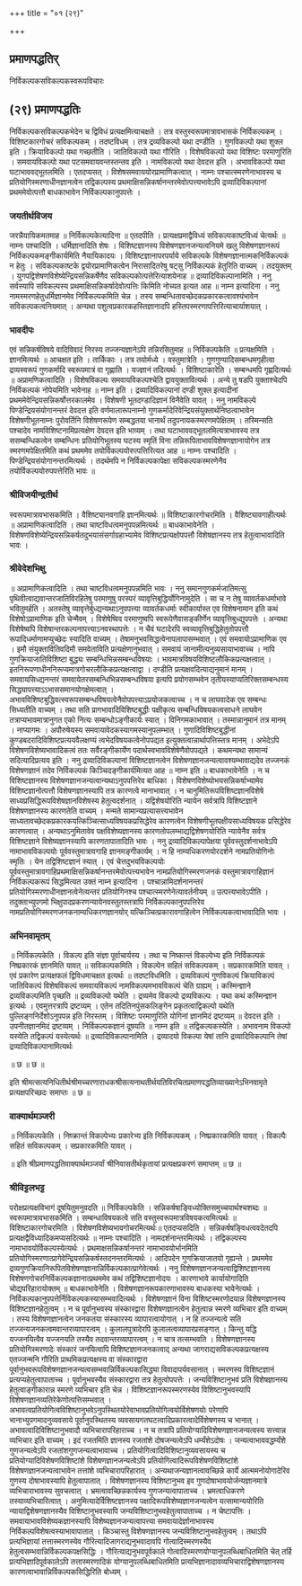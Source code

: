 +++
title = "०१ (२९)"

+++


## प्रमाणपद्धतिर्

निर्विकल्पकसविकल्पकस्वरूपविचारः

## (२९) **प्रमाणपद्धतिः**

निर्विकल्पकसविकल्पकभेदेन च द्विविधं प्रत्यक्षमित्याचक्षते । तत्र वस्तुस्वरूपमात्रावभासकं निर्विकल्पकम् । विशिष्टकारगोचरं सविकल्पकम् । तदष्टविधम् । तत्र द्रव्यविकल्पो यथा दण्डीति । गुणविकल्पो यथा शुक्ल इति । क्रियाविकल्पो यथा गच्छतीति । जातिविकल्पो यथा गौरिति । विशेषविकल्पो यथा विशिष्टः परमाणुरिति । समवायविकल्पो यथा पटसमवायवन्तस्तन्तव इति । नामविकल्पो यथा देवदत्त इति । अभावविकल्पो यथा घटाभाववद्भूतलमिति । एतदप्यसत् । विशेषसमवाययोरप्रामाणिकत्वात् । नाम्नः पश्चात्स्मरणेनाभावस्य च प्रतियोगिस्मरणाधीनज्ञानत्वेन तद्विकल्पस्य प्रथमाक्षिसन्निकर्षानन्तरमेवोत्पत्त्यभावेऽपि द्रव्यादिविकल्पानां प्रथममेवोत्पत्तौ बाधकाभावेन निर्विकल्पकानुपपत्तेः ।

### **जयतीर्थविजय**

जरन्नैयायिकमतमाह ॥ निर्विकल्पकेत्यादिना ॥ एतदपीति । प्रत्यक्षप्रमाद्वैविध्यं सविकल्पकाष्टविध्यं चेत्यर्थः ॥ नाम्नः पश्चादिति । धर्मिज्ञानादिति शेषः । विशिष्टज्ञानस्य विशेषणज्ञानजन्यत्वनियमे खलु विशेषणज्ञानरूपं निर्विकल्पकमङ्गीकार्यमिति नैयायिकादयः । विशिष्टज्ञानापरपर्याये सविकल्पके विशेषणज्ञानात्मकनिर्विकल्पकं न हेतुः । सविकल्पकाष्टके द्वयोरप्रामाणिकत्वेन निरासादितरेषु षट्सु निर्विकल्पकं हेतुरिति वाच्यम् । तदयुक्तम् । युगपद्विशेषणविशेष्येन्द्रियसन्निकर्षेणैव सविकल्पकोत्पत्तेरित्याशयेनाह ॥ द्रव्यादिविकल्पानामिति । ननु सर्वस्यापि सविकल्पस्य प्रथमाक्षिसन्निकर्षादेवोत्पत्तिः किमिति नोच्यत इत्यत आह ॥ नाम्न इत्यादिना । ननु नामस्मरणहेतुधर्मिज्ञानमेव निर्विकल्पकमिति चेन्न । तस्य सम्बन्धितावच्छेदकप्रकारकत्वावश्यंभावेन सविकल्पकत्वनियमात् । अन्यथा पशुत्वप्रकारकहस्तिज्ञानादपि हस्तिपस्मरणापत्तिरित्याचार्याशयात् ।

### **भावदीपः**

एवं सन्निकर्षविषये वादिविवादं निरस्य तज्जन्यज्ञानेऽपि तन्निरसितुमाह ॥ निर्विकल्पकेति ॥ प्रत्यक्षमिति । ज्ञानमित्यर्थः ॥ आचक्षत इति । तार्किकाः । तत्र तयोर्मध्ये । वस्तुमात्रेति । गुणगुण्यादिसम्बन्धमगृहीत्वा द्रव्यस्वरूपं गुणकर्मादि स्वरूपमात्रं वा गृह्णाति । यज्ज्ञानं तदित्यर्थः । विशिष्टाकारेति । सम्बन्धमपि गृह्णदित्यर्थः ॥ अप्रामणिकत्वादिति । विशेषविकल्पः समवायविकल्पश्चेति द्वावयुक्तावित्यर्थः । अन्ये तु षडपि युक्ताश्चेदपि निर्विकल्पकं नोपेयमिति भावेनाह ॥ नाम्न इति । द्रव्यादिविकल्पानां दण्डी शुक्ल इत्यादीनां प्रथममेवेन्द्रियसन्निकर्षोत्तरकालमेव । विशेषणी भूतदण्डादिज्ञानं विनैवेति यावत् । ननु नामविकल्पे पिण्डेन्द्रियसंयोगानन्तरं देवदत्त इति वर्णमालारूपनाम्नो गुणकर्मादेरिवेन्द्रियसंयुक्तार्थनिष्ठत्वाभावेन विशेषणीभूतनाम्नः पुरोवर्तिनि विशेषणरूपेण सम्बद्धतया भानार्थं तदुपनायकस्मरणमपेक्षितम् । तस्मिन्सति पश्चादेव नामविशिष्टनामिप्रत्यक्षेण देवदत्त इति भाव्यम् । तथा घटाभाववद्भूतलमित्यत्राभावस्य तत्र ससम्बन्धिकत्वेन सम्बन्धिनः प्रतियोगिभूतस्य घटस्य स्मृतिं विना तन्निरूपिताभावविशेषणज्ञानायोगेन तत्र स्मरणमपेक्षितमिति कथं प्रथममेव तयोर्विकल्पयोरुत्पत्तिरित्यत आह ॥ नाम्नः पश्चादिति । पिण्डेन्द्रियसंयोगानन्तरमित्यर्थः । तदर्थमपि न निर्विकल्पकापेक्षा सविकल्पकस्मरणेनैव तयोर्विकल्पयोरुपपत्तेरिति भावः ॥

### **श्रीविजयीन्द्रतीर्थ**

स्वरूपमात्रावभासकमिति । वैशिष्ट्यानवगाहि ज्ञानमित्यर्थः ॥ विशिष्टाकारगोचरमिति । वैशिष्ट्यावगाहीत्यर्थः ॥ अप्रामाणिकत्वादिति । तथा चाष्टविधत्वमनुपपन्नमित्यर्थः ॥ बाधकाभावेनेति । विशेषणविशेष्येन्द्रियसन्निकर्षतदुभयासंसर्गाग्रहाभ्यामेव विशिष्टप्रत्यक्षोपपत्तौ विशेषज्ञानस्य तत्र हेतुत्वाभावादिति भावः ।

### **श्रीवेदेशभिक्षु**

॥ अप्रामाणिकत्वादिति । तथा चाष्टविधत्वमनुपपन्नमिति भावः । ननु समानगुणकर्मजातिमत्सु पृथिवीत्वाद्यवान्तरजातिविरहितेषु परमाणुषु परस्परं व्यावृत्तिबुद्धिर्योगिनामुदेति । सा च न तेषु व्यावर्तकधर्माभावे भवितुमर्हति । अतस्तेषु व्यावृत्तेर्बुध्द्यन्यथाऽनुपपत्त्या व्यावर्तकधर्माः स्वीकार्यास्त एव विशेषनामान इति कथं विशेषोऽप्रामाणिक इति चेन्मैवम् । विशेषेष्विव परमाणुष्वपि स्वरूपेणैवासङ्कीर्णेन व्यावृत्तिबुध्द्युपपत्तेः । अन्यथा विशेषेष्वपि विशेषान्तरकल्पनापत्त्याऽनवस्थापत्तेः । न चैवं घटादेरपि स्वव्यावृत्तिबुद्धिहेतुतोपपत्तौ रूपादिधर्माणामप्युच्छेदः स्यादिति वाच्यम् । तेषामनुभवसिद्धत्वेनापलापासम्भवात् । एवं समवायोऽप्रामाणिक एव । इमौ संयुक्तावितिवदिमौ समवेताविति प्रत्यक्षेणानुभवात् । समवायं जानामीत्यनुव्यसायाभावाच्च । नापि गुणक्रियाजातिविशिष्टा बुद्ध्यः सम्बन्धिभिन्नसम्बन्धविषयाः । भावमात्रविषयविशिष्टलौकिकप्रत्यक्षत्वात् । इतनिरूपणाधीननिरूप्यमात्रगोचरलौकिकप्रत्यक्षत्वाद्वा । दण्डीति प्रत्यक्षवदित्याद्यनुमानं मानम् । समवायसिध्द्यनन्तरं समवायेतरसम्बन्धिभिन्नसम्बन्धविषया इत्यपि प्रयोगसम्भवेन तृतीयस्याप्यतिरिक्तसम्बन्धस्य सिद्ध्यापत्त्याऽऽभाससमानयोगक्षेमत्वात् । अभावविशिष्टबुद्धिवत्स्वरूपसम्बन्धविषयत्वेनैवोपपत्त्याऽप्रयोजकत्वाच्च । न च लाघवादेक एव सम्बन्धः सिध्यतीति वाच्यम् । तथा सति प्रागभावादिविशिष्टबुद्धीः पक्षीकृत्य सम्बन्धिविषयकत्वसाधने लाघवेन तत्राप्यभावमात्रानुगत एको नित्यः सम्बन्धोऽङ्गीकार्यः स्यात् । विनिगमकाभावात् । तस्मान्नानुमानं तत्र मानम् । नाप्यागमः । अपौरुषेयस्य समवायावेदकस्यागमस्यानुपलम्भात् । गुणादिविशिष्टबुद्धीनां कुण्डबदरादिविशिष्टप्रत्ययवैलक्षण्यं त्वभेदविषयकत्वेनोपपद्यत इत्युक्तत्वान्नार्थापत्तिस्तत्र मानम् । अभेदेऽपि विशेषणविशेष्यभावादिकत्वं ततः सर्वैरङ्गीकार्येण पदार्थस्वभावविशेषेणैवोपपद्यते । कथमन्यथा सामान्यं सदित्यादिप्रत्यय इति । ननु द्रव्यादिविकल्पानां विशिष्टज्ञानत्वेन विशेषणज्ञानजन्यत्वावश्यम्भावाद्यदेव तज्जनकं विशेषणज्ञानं तदेव निर्विकल्पकं किञ्चिदङ्गीकार्यमित्यत आह ॥ नाम्न इति ॥ बाधकाभावेनेति । न च विशिष्टज्ञानस्य विशेषणज्ञानजन्यत्वान्यथाऽनुपपत्तिरेव बाधिका । विशेषणविशेष्योभयसन्निकर्षाभ्यामेव विशिष्टज्ञानोत्पत्तौ विशेषणज्ञानस्यापि तत्र कारणत्वे मानाभावात् । न चानुमितिरूपविशिष्टज्ञानविशेषे साध्यप्रसिद्धिरूपविशेषज्ञानविशेषस्य हेतुत्वदर्शनात् । यद्विशेषयोरिति न्यायेन सर्वत्रापि विशिष्टज्ञाने विशेषणज्ञानस्य कारणतेति वाच्यम् । मन्मते सामान्यप्रत्यासत्त्यभावेन साध्यतावच्छेदकप्रकारकयत्किञ्चित्साध्यविषयकप्रसिद्धेरेव कारणत्वेन विशेषणीभूतपक्षीयसाध्यविषयक प्रसिद्धेरेव कारणत्वात् । अन्यथाऽनुमितावेव पक्षविशेष्यज्ञानस्य कारणतोपलम्भाद्यद्विशेषणयोरिति न्यायेनैव सर्वत्र विशिष्टज्ञाने विशेष्यज्ञानस्यापि कारणतापातादिति भावः । ननु द्रव्यादिविकल्पापेक्षया पूर्ववस्तुदर्शनाभावेऽपि नामाभावविकल्पयोः पूर्ववस्तुमात्रावगाहि ज्ञानमङ्गीकार्यम् । न हि नाम्यधिकरणयोरदर्शने नामप्रतियोगिनोः स्मृतिः । येन तद्विशिष्टज्ञानं स्यात् । एवं चेत्तदुभयविकल्पयोः पूर्ववस्तुमात्रावगाहिप्रथमाक्षिसन्निकर्षानन्तरमेवोत्पत्त्यभावेन नामप्रतियोगिस्मरणजनकं वस्तुमात्रावगाहिज्ञानं निर्विकल्पकरूपं सिद्धमित्यत उक्तं नाम्न इत्यादिना । पश्चान्नामिदर्शनानन्तरं प्रतियोगिस्मरणाधीनज्ञानत्वेनेत्यन्तरं प्रतियोगिनश्च पश्चात्स्मरणेनेत्यावर्तनीयम् ॥ उत्पत्त्यभावेऽपीति । तदुक्ताभ्युपगमो भिक्षुपादप्रकरणन्यायेनवस्तुतस्तत्रापि निर्विकल्पकानुपपत्तिरेव नामप्रतियोगिस्मरणजनकनाम्यधिकरणज्ञानयोर् यत्किञ्चित्प्रकारावगाहित्वेन निर्विकल्पकत्वाभावादिति भावः ।

### **अभिनवामृतम्**

॥ निर्विकल्पकेति । विकल्प इति संज्ञा पूर्वाचार्यस्य । तथा च निष्कान्तं विकल्पेभ्य इति निर्विकल्पकं निष्प्रकारकं ज्ञानमिति यावत् ॥ सविकल्पकमिति । विकल्पेन सहितं सविकल्पकम् । सप्रकारकमिति यावत् । एवं प्रकारेण प्रत्यक्षफलं द्विविधमाचक्षत इत्यर्थः ॥ तदष्टविधमिति । द्रव्यविकल्पं गुणविकल्पं क्रियाविकल्पं जातिविकल्पं विशेषविकल्पं समवायविकल्पं नामविकल्पमभावविकल्पं चेति ग्राह्यम् । कस्मिन्ज्ञाने द्रव्यविकल्पमिति पृच्छति ॥ द्रव्यविकल्पो यथेति । द्रव्यमेव विकल्पो द्रव्यविकल्पः । यथा कथं कस्मिन्ज्ञान इत्यर्थः । एवमुत्तरत्रापि द्रष्टव्यम् । एतेन तदितिनपुंसकलिङ्गेन प्रकृतत्वाद्विकल्पो यथेति पुल्लिङ्गनिर्देशोऽनुपपन्न इति निरस्तम् । विशिष्टः परमाणुरिति योगिनां ज्ञानमिदं द्रष्टव्यम् ॥ देवदत्त इति । उपनीतज्ञानमिदं द्रष्टव्यम् । निर्विकल्पकज्ञानं दूषयति ॥ नाम्न इति ॥ तद्विकल्पकस्येति । अभावनाम विकल्पो यस्येति तद्विकल्पं यस्येत्यर्थः ॥ द्रव्यादिविकल्पानामिति । द्रव्यादयो विकल्पा येषां तानि द्रव्यादिविकल्पानि तेषां द्रव्यादिविकल्पानामित्यर्थः

॥ छ ॥ छ ॥

इति श्रीमत्सत्यनिधितीर्थश्रीमच्चरणाराधकश्रीसत्यनाथतीर्थयतिविरचितप्रमाणपद्धतिव्याख्यानेऽभिनवामृते प्रत्यक्षपरिच्छदः समाप्तः ॥ छ ॥

### **वाक्यार्थमञ्जरी**

॥ निर्विकल्पकेति । निष्क्रान्तं विकल्पेभ्यः प्रकारेभ्य इति निर्विकल्पकम् । निष्प्रकारकमिति यावत् । विकल्पैः सहितं सविकल्पकम् । सप्रकारकमिति यावत् ।

॥ इति श्रीप्रमाणपद्धतिवाक्यार्थमञ्जर्यां श्रीनिवासतीर्थकृतायां प्रत्यक्षप्रकरणं समाप्तम् ॥ छ ॥

### **श्रीविट्टलभट्ट**

परोक्षप्रत्यक्षविभागं दूषयितुमनुवदति ॥ निर्विकल्पकेति । सन्निकर्षषाङ्विध्योक्तिसमुच्चयार्थश्चशब्दः ॥ स्वरूपमात्रावभासकमिति । सम्बन्धाविषयकत्वे सति वस्तुस्वरूपमात्रविषयकत्वमित्यर्थः ॥ विशिष्टाकारगोचरमिति । विशेषणविशेष्यभावगोचरमित्यर्थः॥ एतदप्यसदिति । सन्निकर्षषङ्विधत्ववदेतदपि प्रत्यक्षद्वैविध्यादिकमप्यसदित्यर्थः ॥ नाम्नः पश्चादिति । नामदर्शनान्तरमित्यर्थः । तद्विकल्पस्य नामाभावयोर्विकल्पस्येत्यर्थः । प्रथमाक्षसन्निकर्षानन्तरं नामाभावयोर्भानमिति प्रतियोगिस्मरणात्प्रागेवेन्द्रियसन्निकर्षस्तदनन्तरमित्यर्थः । आदिपदेन गुणक्रियाजातयो गृह्यन्ते । प्रथममेव द्रव्यगुणक्रियानिरूपितविशेषणज्ञानान्निर्विकल्पकात्प्रागेवेत्यर्थः । ननु विशेषणज्ञानजन्यत्वाद्विशिष्टज्ञानस्य विशेषणगोचरनिर्विकल्पकज्ञानात्प्रथममेव कथं तद्विशिष्टज्ञानोदयः । कारणाभावे कार्यायोगादिति चोद्यपरिहारायोक्तम् ॥ बाधकाभावेनेति । विशेषणज्ञानरूपकारणाभावस्य बाधकस्या भावेनेत्यर्थः । निर्विकल्पकानुपपत्तेर्निविकल्पकस्यासम्भवादित्यर्थः । विशेषणज्ञानं विना विशिष्टस्मरणोदयान्न विशेषणज्ञानस्य विशिष्टज्ञानहेतुत्वम् । न च पूर्वानुभवस्य संस्कारद्वारा विशेषणज्ञानत्वेन हेतुत्वान्न स्मरणे व्यभिचार इति वाच्यम् । तस्य विशेषणज्ञानत्वेन जनकतया संस्कारस्य व्यापारत्वायोगात् । न हि तज्जन्यत्वे सति तज्जन्यजनकत्वमवान्तरव्यापारत्वम् । कुलालपुत्रादेरपि कुलालत्वव्यापारप्रसङ्गात् । किन्तु यद्धि यज्जनयित्वैव यज्जनयति तस्यैव तदवान्तरव्यापारत्वम् । न चात्र तत्सम्भवति । विशेषणज्ञानस्य प्रतियोगिस्मरणादेः संस्कारं जनयित्वापि विशिष्टज्ञानजनकत्वाद् अन्यथा जागराद्यसविकल्पकप्रत्यक्षस्य एतज्जन्मनि गौरिति प्राथमिकप्रत्यक्षस्य वा संस्कारद्वारा पूर्वानुभवरूपविशेषणज्ञानजन्यत्वसम्भवान्निर्विकल्पकासिद्ध्या विवादापर्यवसानात् । स्मरणस्य विशिष्टज्ञानं प्रत्यप्यहेतुत्वापाताच्च । पूर्वानुभवस्यैव संस्कारद्वारा तत्र हेतुत्वोपपत्तेः । जन्यविशिष्टानुभवं प्रति विशेषज्ञानस्य हेतुत्वाङ्गीकारान्न स्मरणे व्यभिचार इति चेन्न । विशिष्टज्ञानरूपस्मरणस्येव विशिष्टानुभवस्यापि विशेषणज्ञानव्यतिरेकेणोत्पत्तिसम्भवात् । अभावत्वप्रतियोगित्वविशिष्टानुभवेऽनुपस्थितयोरेवाभावप्रतियोगित्वयोर्विशेषणयोः परेणापि भानाभ्युपगमादनुव्यवसाये पूर्वानुपस्थितस्य व्यवसायगतघटत्वादिप्रकारत्वादेर्विशेषणस्य च भानात् । अभावत्वादिविशिष्टानुभवादौ व्यभिचारापरिहाराच्च । न च तत्रापि प्रतियोग्यादिविशेषणज्ञानजन्यत्वस्य सत्त्वान्न व्यभिचार इति वाच्यम् । इदं रजतमिति ज्ञानस्य रजतांशे दोषजन्यत्वेऽपि धर्म्यंशेऽदोषः । जन्यत्वाभाववद्धर्म्यंशे गुणजन्यत्वेऽपि रजतांशगुणजन्यत्वाभावाच्च । प्रतियोगित्वादिविशिष्टानुव्यवसायस्य च प्रतियोग्यादिविशेषणविशिष्टांशे विशेषणज्ञानजन्यत्वेऽपि प्रतियोगित्वादिरूपविशेषणविशिष्टांशे विशेषणज्ञानजन्यत्वाभावेन तत्तांशे व्यभिचारापरिहारात् । अन्यथाजन्यज्ञानत्वावच्छिन्ने कार्ये आत्ममनोयोगादेरिव गुणस्य दोषाभावस्यापि हेतुत्वापातात् । विशेषणज्ञानस्य विशिष्टानुभव इव गुणदोषाभावयोर्जन्यज्ञानमात्रे व्यभिचाराभावस्य सुवचत्वात् । भ्रमत्वावच्छिन्नकार्यस्य गुणजन्यत्वापाताच्च । भ्रमत्वाधिकरणे तस्याव्यभिचारित्वात् । अनुमित्यादेर्विशिष्टज्ञानस्य पक्षादिरूपविशेष्यज्ञानजन्यत्वेन यत्सामान्ययोरिति न्यायाद्विशेषणज्ञानस्यैव विशिष्टानुभवस्यापि जन्यविशिष्टानुभवहेतुत्वापाताच्च । न चेष्टापत्तिः । समवायाभावविशेष्यकज्ञानस्यापि विशेष्यज्ञानजन्यत्वापत्त्या समवायादेर्ज्ञानाभावस्य निर्विकल्पविशेषत्वस्याभावापातात् । किञ्चास्तु विशेषणज्ञानस्य जन्यविशिष्टानुभवहेतुत्वम् । तथाऽपि प्रत्यभिज्ञायां तत्तास्मरणस्येव गौरित्यादिजागराद्यनुभवादावपि गोत्वादिस्मरणस्यैव हेतुत्वसम्भवान्निर्विकल्पकपक्षसिद्धिः । गौरित्याद्यनुभवपूर्वकाले गोत्वादिस्मरणयोग्यानुपलब्धिबाधितमिति चेत् तर्हि प्रत्यभिज्ञादिपूर्वकालेऽपि तत्तास्मरणादिकं योग्यानुपलब्धिबाधितमिति प्रत्यभिज्ञानादावव्यभिचाराद्विशेषणज्ञानस्य कारणत्वाभावान्निर्विकल्पकसिद्धिरिति बोध्यम् ।

